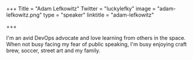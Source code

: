 +++
Title = "Adam Lefkowitz"
Twitter = "luckylefky"
image = "adam-lefkowitz.png"
type = "speaker"
linktitle = "adam-lefkowitz"

+++

I'm an avid DevOps advocate and love learning from others in the space. When not busy facing my fear of public speaking, I'm busy enjoying craft brew, soccer, street art and my family.
